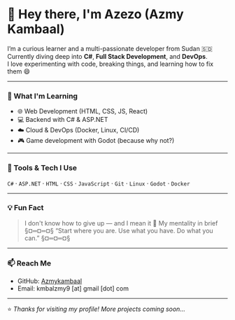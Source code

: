 # 👋 Hey there, I'm Azezo (Azmy Kambaal)

I’m a curious learner and a multi-passionate developer from Sudan 🇸🇩  
Currently diving deep into **C#**, **Full Stack Development**, and **DevOps**.  
I love experimenting with code, breaking things, and learning how to fix them 😄  

---

### 🚀 What I'm Learning
- 🌐 Web Development (HTML, CSS, JS, React)
- 💻 Backend with C# & ASP.NET
- ☁️ Cloud & DevOps (Docker, Linux, CI/CD)
- 🎮 Game development with Godot (because why not?)

---

### 🧰 Tools & Tech I Use
`C#` · `ASP.NET` · `HTML` · `CSS` · `JavaScript` · `Git` · `Linux` · `Godot` · `Docker`

---

### 💡 Fun Fact
> I don't know how to give up — and I mean it 💪
> My mentality in brief
§¤═¤═¤§
“Start where you are.
Use what you have.
Do what you can.”
§¤═¤═¤§

---

### 📫 Reach Me
- GitHub: [Azmykambaal](https://github.com/Azmykambaal)
- Email: kmbalzmy9 [at] gmail [dot] com

  
---

⭐️ _Thanks for visiting my profile! More projects coming soon..._
